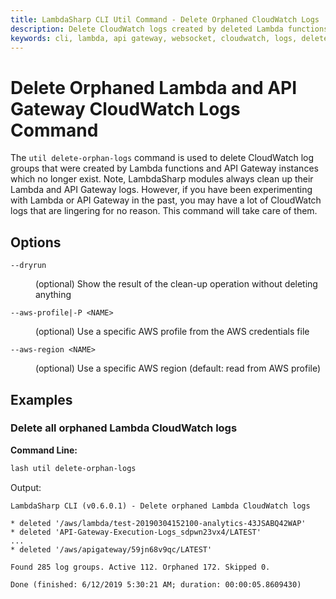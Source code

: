 ```yaml
---
title: LambdaSharp CLI Util Command - Delete Orphaned CloudWatch Logs
description: Delete CloudWatch logs created by deleted Lambda functions, API Gateway, and WebSocket instances
keywords: cli, lambda, api gateway, websocket, cloudwatch, logs, delete, cleanup, clean-up
---
```

# Delete Orphaned Lambda and API Gateway CloudWatch Logs Command

The `util delete-orphan-logs` command is used to delete CloudWatch log groups that were created by Lambda functions and API Gateway instances which no longer exist. Note, LambdaSharp modules always clean up their Lambda and API Gateway logs. However, if you have been experimenting with Lambda or API Gateway in the past, you may have a lot of CloudWatch logs that are lingering for no reason. This command will take care of them.

## Options

<dl>

<dt><code>--dryrun</code></dt>
<dd>

(optional) Show the result of the clean-up operation without deleting anything
</dd>

<dt><code>--aws-profile|-P &lt;NAME&gt;</code></dt>
<dd>

(optional) Use a specific AWS profile from the AWS credentials file
</dd>

<dt><code>--aws-region &lt;NAME&gt;</code></dt>
<dd>

(optional) Use a specific AWS region (default: read from AWS profile)
</dd>

</dl>

## Examples

### Delete all orphaned Lambda CloudWatch logs

__Command Line:__
```bash
lash util delete-orphan-logs
```

Output:
```
LambdaSharp CLI (v0.6.0.1) - Delete orphaned Lambda CloudWatch logs

* deleted '/aws/lambda/test-20190304152100-analytics-43JSABQ42WAP'
* deleted 'API-Gateway-Execution-Logs_sdpwn23vx4/LATEST'
...
* deleted '/aws/apigateway/59jn68v9qc/LATEST'

Found 285 log groups. Active 112. Orphaned 172. Skipped 0.

Done (finished: 6/12/2019 5:30:21 AM; duration: 00:00:05.8609430)
```
